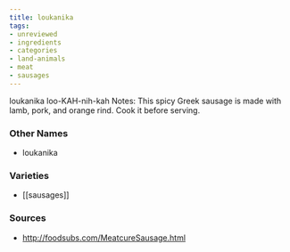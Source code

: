 ```yaml
---
title: loukanika
tags:
- unreviewed
- ingredients
- categories
- land-animals
- meat
- sausages
---
```

loukanika loo-KAH-nih-kah Notes: This spicy Greek sausage is made with lamb, pork, and orange rind. Cook it before serving.

### Other Names

* loukanika

### Varieties

* [[sausages]]

### Sources
* http://foodsubs.com/MeatcureSausage.html
